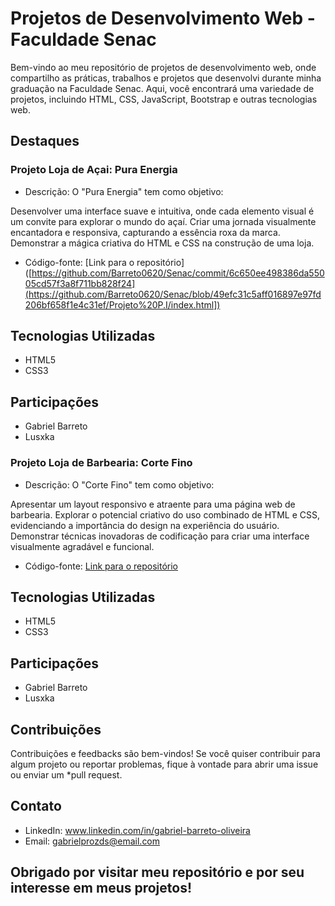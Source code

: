 # Projetos de Desenvolvimento Web - Faculdade Senac

Bem-vindo ao meu repositório de projetos de desenvolvimento web, onde compartilho as práticas, trabalhos e projetos que desenvolvi durante minha graduação na Faculdade Senac. Aqui, você encontrará uma variedade de projetos, incluindo HTML, CSS, JavaScript, Bootstrap e outras tecnologias web.

## Destaques

### Projeto Loja de Açai: Pura Energia

- Descrição: O "Pura Energia" tem como objetivo:
  
Desenvolver uma interface suave e intuitiva, onde cada elemento visual é um convite para explorar o mundo do açaí.
Criar uma jornada visualmente encantadora e responsiva, capturando a essência roxa da marca.
Demonstrar a mágica criativa do HTML e CSS na construção de uma loja.
  
- Código-fonte: [Link para o repositório]([https://github.com/Barreto0620/Senac/commit/6c650ee498386da55005cd57f3a8f711bb828f24](https://github.com/Barreto0620/Senac/blob/49efc31c5aff016897e97fd206bf658f1e4c31ef/Projeto%20P.I/index.html])

## Tecnologias Utilizadas

- HTML5
- CSS3

## Participações

- Gabriel Barreto
- Lusxka

### Projeto Loja de Barbearia: Corte Fino

- Descrição: O "Corte Fino" tem como objetivo:

Apresentar um layout responsivo e atraente para uma página web de barbearia.
Explorar o potencial criativo do uso combinado de HTML e CSS, evidenciando a importância do design na experiência do usuário.
Demonstrar técnicas inovadoras de codificação para criar uma interface visualmente agradável e funcional. 

- Código-fonte: [Link para o repositório]([https://github.com/Barreto0620/Senac/tree/1d5722ca7ecf265687e81f1d51bf2bcdd9bf895a/Projeto_Web])

## Tecnologias Utilizadas

- HTML5
- CSS3

## Participações

- Gabriel Barreto
- Lusxka


## Contribuições
Contribuições e feedbacks são bem-vindos! Se você quiser contribuir para algum projeto ou reportar problemas, fique à vontade para abrir uma issue ou enviar um *pull request.

## Contato
- LinkedIn: www.linkedin.com/in/gabriel-barreto-oliveira
- Email: gabrielprozds@email.com


## Obrigado por visitar meu repositório e por seu interesse em meus projetos!
